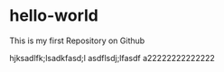 ﻿hello-world
===========

This is my first Repository on Github

hjksadlfk;lsadkfasd;l
asdflsdj;lfasdf
a22222222222222

